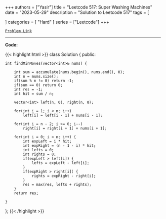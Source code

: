 
+++
authors = ["Yasir"]
title = "Leetcode 517: Super Washing Machines"
date = "2023-05-29"
description = "Solution to Leetcode 517"
tags = [
    
]
categories = [
    "Hard"
]
series = ["Leetcode"]
+++



[`Problem Link`](https://leetcode.com/problems/super-washing-machines/description/)

---

**Code:**

{{< highlight html >}}
class Solution {
public:

    int findMinMoves(vector<int>& nums) {
        
        int sum = accumulate(nums.begin(), nums.end(), 0);
        int n = nums.size();
        if(sum % n != 0) return -1;
        if(sum == 0) return 0;
        int res = -1;
        int hit = sum / n;
        
        vector<int> left(n, 0), right(n, 0);
        
        for(int i = 1; i < n; i++)
            left[i] = left[i - 1] + nums[i - 1];
        
        for(int i = n - 2; i >= 0; i--)
            right[i] = right[i + 1] + nums[i + 1];
        
        for(int i = 0; i < n; i++) {
            int expLeft = i * hit;
            int expRight = (n - 1 - i) * hit;
            int lefts = 0;
            int rights = 0;
            if(expLeft > left[i]) {
                lefts = expLeft - left[i];
            }
            if(expRight > right[i]) {
                rights = expRight - right[i];
            }
            res = max(res, lefts + rights);
        }
        return res;
        
    }
};
{{< /highlight >}}

